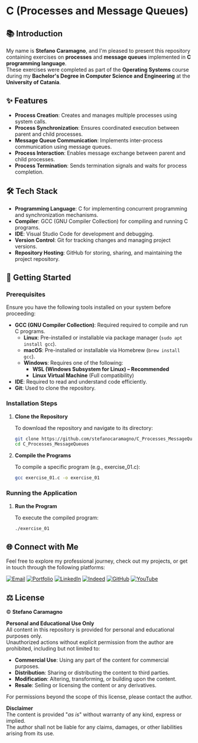 # C (Processes and Message Queues)

## 📚 Introduction

My name is **Stefano Caramagno**, and I'm pleased to present this repository containing exercises on **processes** and **message queues** implemented in **C programming language**. <br>
These exercises were completed as part of the **Operating Systems** course during my **Bachelor's Degree in Computer Science and Engineering** at the **University of Catania**.

## ✨ Features

- **Process Creation**: Creates and manages multiple processes using system calls.  
- **Process Synchronization**: Ensures coordinated execution between parent and child processes.  
- **Message Queue Communication**: Implements inter-process communication using message queues.  
- **Process Interaction**: Enables message exchange between parent and child processes.  
- **Process Termination**: Sends termination signals and waits for process completion. 

## 🛠️ Tech Stack

- **Programming Language**: C for implementing concurrent programming and synchronization mechanisms.
- **Compiler**: GCC (GNU Compiler Collection) for compiling and running C programs.
- **IDE**: Visual Studio Code for development and debugging.  
- **Version Control**: Git for tracking changes and managing project versions.  
- **Repository Hosting**: GitHub for storing, sharing, and maintaining the project repository.  

## 🚀 Getting Started

### Prerequisites

Ensure you have the following tools installed on your system before proceeding:

- **GCC (GNU Compiler Collection)**: Required required to compile and run C programs. 
  - **Linux**: Pre-installed or installable via package manager (`sudo apt install gcc`).  
  - **macOS**: Pre-installed or installable via Homebrew (`brew install gcc`).  
  - **Windows**: Requires one of the following:  
    - **WSL (Windows Subsystem for Linux) – Recommended**  
    - **Linux Virtual Machine** (Full compatibility)  
- **IDE**: Required to read and understand code efficiently.  
- **Git**: Used to clone the repository.

### Installation Steps

1. **Clone the Repository**
   
   To download the repository and navigate to its directory:

   ```sh
   git clone https://github.com/stefanocaramagno/C_Processes_MessageQueues.git
   cd C_Processes_MessageQueues
   ```

2. **Compile the Programs**

   To compile a specific program (e.g., exercise_01.c):

   ```sh
   gcc exercise_01.c -o exercise_01
   ```

### Running the Application

1. **Run the Program**

   To execute the compiled program:

   ```sh
   ./exercise_01
   ```

##  🌐 Connect with Me

Feel free to explore my professional journey, check out my projects, or get in touch through the following platforms:

[![Email](https://img.shields.io/badge/Gmail-D14836?style=for-the-badge&logo=gmail&logoColor=white)](mailto:stefano.caramagno@gmail.com)
[![Portfolio](https://img.shields.io/badge/Portfolio-%2300A36C?style=for-the-badge&logo=buffer&logoColor=white)](https://stefanocaramagno.vercel.app)
[![LinkedIn](https://img.shields.io/badge/linkedin-%230077B5.svg?style=for-the-badge&logo=linkedin&logoColor=white)](https://www.linkedin.com/in/stefanocaramagno)
[![Indeed](https://img.shields.io/badge/Indeed-%2300A4CC?style=for-the-badge&logo=indeed&logoColor=white)](https://profile.indeed.com/p/stefanoc-4cl1mmq)
[![GitHub](https://img.shields.io/badge/GitHub-%232F2F2F?style=for-the-badge&logo=github&logoColor=white)](https://github.com/stefanocaramagno)
[![YouTube](https://img.shields.io/badge/YouTube-D14836?style=for-the-badge&logo=youtube&logoColor=white)](https://www.youtube.com/@stefanocaramagno)

## ⚖️ License

© **Stefano Caramagno**

**Personal and Educational Use Only**  
All content in this repository is provided for personal and educational purposes only. <br>
Unauthorized actions without explicit permission from the author are prohibited, including but not limited to:

- **Commercial Use**: Using any part of the content for commercial purposes.
- **Distribution**: Sharing or distributing the content to third parties.
- **Modification**: Altering, transforming, or building upon the content.
- **Resale**: Selling or licensing the content or any derivatives.

For permissions beyond the scope of this license, please contact the author.

**Disclaimer**  
The content is provided "*as is*" without warranty of any kind, express or implied. <br>
The author shall not be liable for any claims, damages, or other liabilities arising from its use.